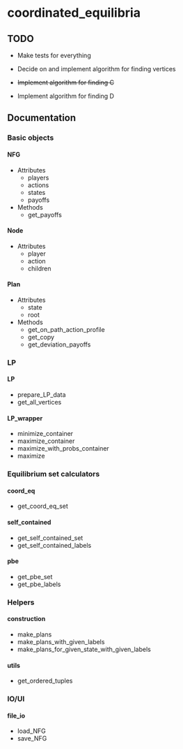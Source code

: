 # coordinated_equilibria


## TODO

* Make tests for everything

* Decide on and implement algorithm for finding vertices

* ~~Implement algorithm for finding C~~

* Implement algorithm for finding D




## Documentation



### Basic objects


#### NFG

* Attributes
  * players
  * actions
  * states
  * payoffs
* Methods
  * get_payoffs


#### Node

* Attributes
  * player
  * action
  * children


#### Plan

* Attributes
  * state
  * root
* Methods
  * get_on_path_action_profile
  * get_copy
  * get_deviation_payoffs



### LP


#### LP

* prepare_LP_data
* get_all_vertices


#### LP_wrapper

* minimize_container
* maximize_container
* maximize_with_probs_container
* maximize


### Equilibrium set calculators


#### coord_eq

* get_coord_eq_set


#### self_contained

* get_self_contained_set
* get_self_contained_labels


#### pbe

* get_pbe_set
* get_pbe_labels



### Helpers


#### construction

* make_plans
* make_plans_with_given_labels
* make_plans_for_given_state_with_given_labels


#### utils

* get_ordered_tuples



### IO/UI


#### file_io

* load_NFG
* save_NFG













